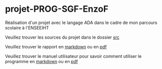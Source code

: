 # projet-PROG-SGF-EnzoF
Réalisation d'un projet avec le langage ADA dans le cadre de mon parcours scolaire à l'ENSEEIHT

Veuillez trouver les sources du projet dans le dossier [src](/src)

Veuillez trouver le rapport en [markdown](/livrables/rapport.md) ou en [pdf](/livrables/rapport.pdf)

Veuillez trouver le manuel utilisateur pour savoir comment utiliser le programme en [markdown](/doc/manuel.md) ou en [pdf](/doc/manuel.pdf)

